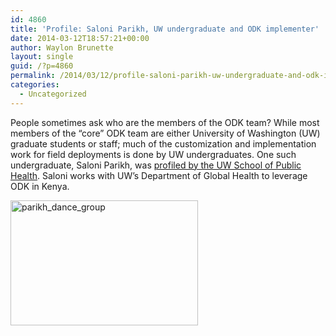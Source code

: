```yaml
---
id: 4860
title: 'Profile: Saloni Parikh, UW undergraduate and ODK implementer'
date: 2014-03-12T18:57:21+00:00
author: Waylon Brunette
layout: single
guid: /?p=4860
permalink: /2014/03/12/profile-saloni-parikh-uw-undergraduate-and-odk-implementer/
categories:
  - Uncategorized
---
```

People sometimes ask who are the members of the ODK team? While most members of the &#8220;core&#8221; ODK team are either University of Washington (UW) graduate students or staff; much of the customization and implementation work for field deployments is done by UW undergraduates. One such undergraduate, Saloni Parikh, was [profiled by the UW School of Public Health](http://sph.washington.edu/news/closeup/profile.asp?content_ID=4444). Saloni works with UW&#8217;s Department of Global Health to leverage ODK in Kenya.

[<img class="alignnone size-medium wp-image-4862" alt="parikh_dance_group" src="/assets/wp-content/uploads/2014/03/parikh_dance_group-300x200.jpg" width="300" height="200" srcset="/assets/wp-content/uploads/2014/03/parikh_dance_group-300x200.jpg 300w, /assets/wp-content/uploads/2014/03/parikh_dance_group.jpg 450w" sizes="(max-width: 300px) 100vw, 300px" />](/assets/wp-content/uploads/2014/03/parikh_dance_group.jpg)

&nbsp;

&nbsp;